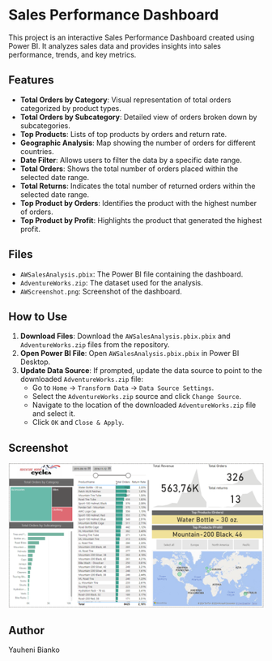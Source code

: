 # Sales Performance Dashboard

This project is an interactive Sales Performance Dashboard created using Power BI. It analyzes sales data and provides insights into sales performance, trends, and key metrics.

## Features
- **Total Orders by Category**: Visual representation of total orders categorized by product types.
- **Total Orders by Subcategory**: Detailed view of orders broken down by subcategories.
- **Top Products**: Lists of top products by orders and return rate.
- **Geographic Analysis**: Map showing the number of orders for different countries.
- **Date Filter**: Allows users to filter the data by a specific date range.
- **Total Orders**: Shows the total number of orders placed within the selected date range.
- **Total Returns**: Indicates the total number of returned orders within the selected date range.
- **Top Product by Orders**: Identifies the product with the highest number of orders.
- **Top Product by Profit**: Highlights the product that generated the highest profit.

## Files
- `AWSalesAnalysis.pbix`: The Power BI file containing the dashboard.
- `AdventureWorks.zip`: The dataset used for the analysis.
- `AWScreenshot.png`: Screenshot of the dashboard.

## How to Use
1. **Download Files**: Download the `AWSalesAnalysis.pbix.pbix` and `AdventureWorks.zip` files from the repository.
2. **Open Power BI File**: Open `AWSalesAnalysis.pbix.pbix` in Power BI Desktop.
3. **Update Data Source**: If prompted, update the data source to point to the downloaded `AdventureWorks.zip` file:
   - Go to `Home` -> `Transform Data` -> `Data Source Settings`.
   - Select the `AdventureWorks.zip` source and click `Change Source`.
   - Navigate to the location of the downloaded `AdventureWorks.zip` file and select it.
   - Click `OK` and `Close & Apply`.

## Screenshot
![Sales Performance Dashboard](AWScreenshot.png)

## Author
Yauheni Bianko
